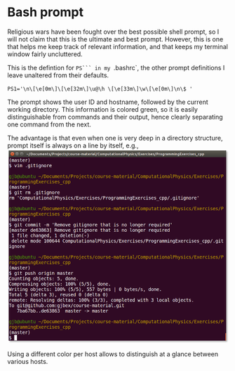 # Bash prompt

Religious wars have been fought over the best possible shell prompt, so I
will not claim that this is the ultimate and best prompt.  However, this
is one that helps me keep track of relevant information, and that keeps
my terminal window fairly uncluttered.

This is the defintion for `PS``` in my `.bashrc`, the other prompt
definitions I leave unaltered from their defaults.
```
PS1='\n\[\e[0m\]\[\e[32m\]\u@\h \[\e[33m\]\w\[\e[0m\]\n\$ '
```

The prompt shows the user ID and hostname, followed by the current working
directory. This information is colored green, so it is easily
distinguishable from commands and their output, hence clearly separating
one command from the next.

The advantage is that even when one is very deep in a directory structure,
prompt itself is always on a line by itself, e.g.,
![terminal view](bash_ps1.png "Bash in terminal")

Using a different color per host allows to distinguish at a glance
between various hosts.

